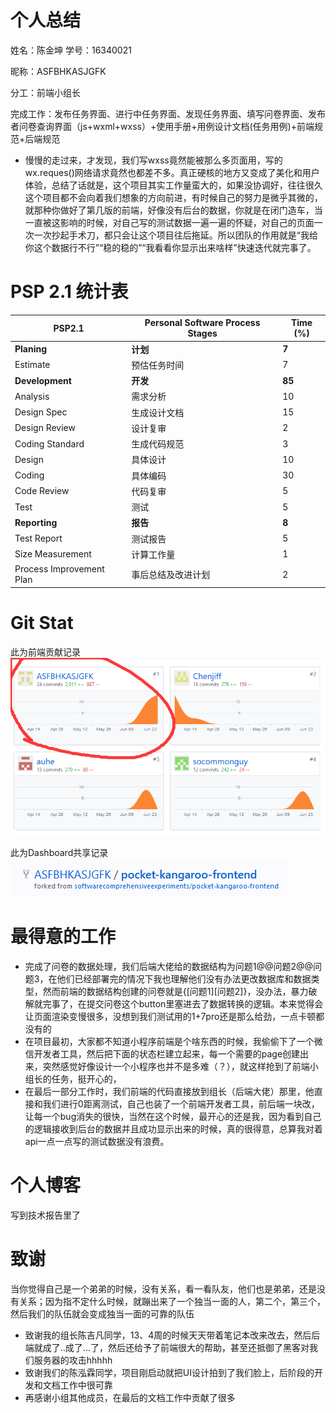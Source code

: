 # 个人总结
姓名：陈金坤 学号：16340021

昵称：ASFBHKASJGFK

分工：前端小组长

完成工作：发布任务界面、进行中任务界面、发现任务界面、填写问卷界面、发布者问卷查询界面（js+wxml+wxss）+使用手册+用例设计文档(任务用例)+前端规范+后端规范
- 慢慢的走过来，才发现，我们写wxss竟然能被那么多页面用，写的wx.reques()网络请求竟然也都差不多。真正硬核的地方又变成了美化和用户体验，总结了话就是，这个项目其实工作量蛮大的，如果没协调好，往往很久这个项目都不会向着我们想象的方向前进，有时候自己的努力是微乎其微的，就那种你做好了第几版的前端，好像没有后台的数据，你就是在闭门造车，当一直被这影响的时候，对自己写的测试数据一遍一遍的怀疑，对自己的页面一次一次抄起手术刀，都只会让这个项目往后拖延。所以团队的作用就是“我给你这个数据行不行”“稳的稳的”“我看看你显示出来啥样”快速迭代就完事了。


# PSP  2.1 统计表
| PSP2.1 | Personal Software Process Stages | Time (%) |
| ---- | ---- | ---- |
| __Planing__ | __计划__ | __7__ |
| Estimate | 预估任务时间 | 7 |
| __Development__ | __开发__ | __85__ |
| Analysis | 需求分析 | 10 |
| Design Spec | 生成设计文档 | 15 |
| Design Review | 设计复审 | 2 |
| Coding Standard | 生成代码规范 | 3 |
| Design | 具体设计 | 10 |
| Coding | 具体编码 | 30 |
| Code Review | 代码复审 | 5 |
| Test | 测试 | 5 |
| __Reporting__ | __报告__ | __8__ |
| Test Report | 测试报告 | 5 |
| Size Measurement | 计算工作量 | 1 |
| Process Improvement Plan | 事后总结及改进计划 | 2 |

# Git Stat

此为前端贡献记录
![front](images/CJK1.png)


此为Dashboard共享记录
![Dashboard](images/CJK2.png)

# 最得意的工作
- 完成了问卷的数据处理，我们后端大佬给的数据结构为问题1@@问题2@@问题3，在他们已经部署完的情况下我也理解他们没有办法更改数据库和数据类型，然而前端的数据结构创建的问卷就是{[问题1][问题2]}，没办法，暴力破解就完事了，在提交问卷这个button里塞进去了数据转换的逻辑。本来觉得会让页面渲染变慢很多，没想到我们测试用的1+7pro还是那么给劲，一点卡顿都没有的
- 在项目最初，大家都不知道小程序前端是个啥东西的时候，我偷偷下了一个微信开发者工具，然后把下面的状态栏建立起来，每一个需要的page创建出来，突然感觉好像设计一个小程序也并不是多难（？），就这样抢到了前端小组长的任务，挺开心的，
- 在最后一部分工作时，我们前端的代码直接放到组长（后端大佬）那里，他直接和我们进行0距离测试，自己也装了一个前端开发者工具，前后端一块改，让每一个bug消失的很快，当然在这个时候，最开心的还是我，因为看到自己的逻辑接收到后台的数据并且成功显示出来的时候，真的很得意，总算我对着api一点一点写的测试数据没有浪费。

# 个人博客
写到技术报告里了

# 致谢
当你觉得自己是一个弟弟的时候，没有关系，看一看队友，他们也是弟弟，还是没有关系；因为指不定什么时候，就蹦出来了一个独当一面的人，第二个，第三个，然后我们的队伍就会变成独当一面的可靠的队伍
- 致谢我的组长陈吉凡同学，13、4周的时候天天带着笔记本改来改去，然后后端就成了..成了...了，然后还给予了前端很大的帮助，甚至还抵御了黑客对我们服务器的攻击hhhhh
- 致谢我们的陈泓霖同学，项目刚启动就把UI设计拍到了我们脸上，后阶段的开发和文档工作中很可靠
- 再感谢小组其他成员，在最后的文档工作中贡献了很多

